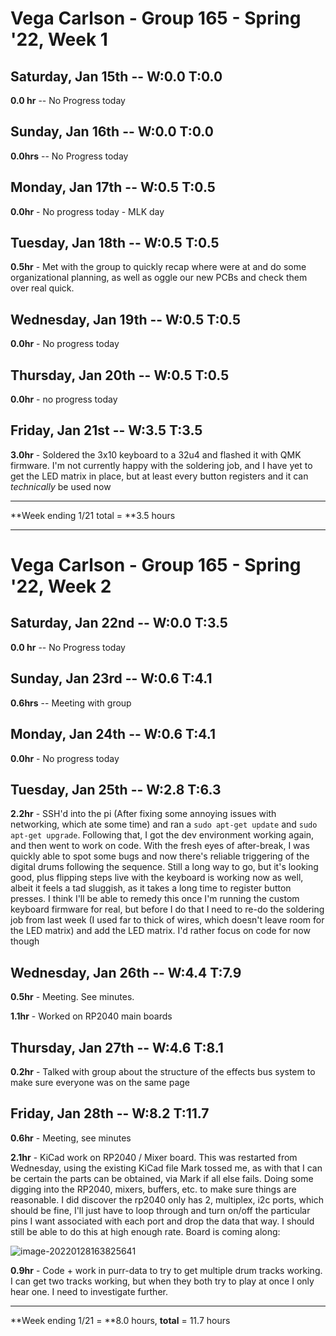 # Vega Carlson - Group 165 - Spring '22, Week 1

## Saturday, Jan 15th -- W:0.0 T:0.0

**0.0 hr** -- No Progress today

## Sunday, Jan 16th -- W:0.0 T:0.0

**0.0hrs** -- No Progress today

## Monday, Jan 17th -- W:0.5 T:0.5

**0.0hr** - No progress today - MLK day

## Tuesday, Jan 18th -- W:0.5 T:0.5

**0.5hr** - Met with the group to quickly recap where were at and do some organizational planning, as well as oggle our new PCBs and check them over real quick.

## Wednesday, Jan 19th -- W:0.5 T:0.5

**0.0hr** - No progress today

## Thursday, Jan 20th -- W:0.5 T:0.5

**0.0hr** - no progress today

## Friday, Jan 21st -- W:3.5 T:3.5

**3.0hr** - Soldered the 3x10 keyboard to a 32u4 and flashed it with QMK firmware. I'm not currently happy with the soldering job, and I have yet to get the LED matrix in place, but at least every button registers and it can *technically* be used now

---

**Week ending 1/21 total = **3.5 hours

---

# Vega Carlson - Group 165 - Spring '22, Week 2

## Saturday, Jan 22nd -- W:0.0 T:3.5

**0.0 hr** -- No Progress today

## Sunday, Jan 23rd -- W:0.6 T:4.1

**0.6hrs** -- Meeting with group

## Monday, Jan 24th -- W:0.6 T:4.1

**0.0hr** - No progress today

## Tuesday, Jan 25th -- W:2.8 T:6.3

**2.2hr** - SSH'd into the pi (After fixing some annoying issues with networking, which ate some time) and ran a `sudo apt-get update` and `sudo apt-get upgrade`. Following that, I got the dev environment working again, and then went to work on code. With the fresh eyes of after-break, I was quickly able to spot some bugs and now there's reliable triggering of the digital drums following the sequence. Still a long way to go, but it's looking good, plus flipping steps live with the keyboard is working now as well, albeit it feels a tad sluggish, as it takes a long time to register button presses. I think I'll be able to remedy this once I'm running the custom keyboard firmware for real, but before I do that I need to re-do the soldering job from last week (I used far to thick of wires, which doesn't leave room for the LED matrix) and add the LED matrix. I'd rather focus on code for now though

## Wednesday, Jan 26th -- W:4.4 T:7.9

**0.5hr** - Meeting. See minutes.

**1.1hr** - Worked on RP2040 main boards

## Thursday, Jan 27th -- W:4.6 T:8.1

**0.2hr** - Talked with group about the structure of the effects bus system to make sure everyone was on the same page

## Friday, Jan 28th -- W:8.2 T:11.7

**0.6hr** - Meeting, see minutes

**2.1hr** - KiCad work on RP2040 / Mixer board. This was restarted from Wednesday, using the existing KiCad file Mark tossed me, as with that I can be certain the parts can be obtained, via Mark if all else fails. Doing some digging into the RP2040, mixers, buffers, etc. to make sure things are reasonable. I did discover the rp2040 only has 2, multiplex, i2c ports, which should be fine, I'll just have to loop through and turn on/off the particular pins I want associated with each port and drop the data that way. I should still be able to do this at high enough rate. Board is coming along:

![image-20220128163825641](C:\Users\Vega\Documents\School\Current\Capstone\AnalogDrumMachine\Images\PCBinProgress.png)

**0.9hr** - Code + work in purr-data to try to get multiple drum tracks working. I can get two tracks working, but when they both try to play at once I only hear one. I need to investigate further.

---

**Week ending 1/21 = **8.0 hours, **total** = 11.7 hours

